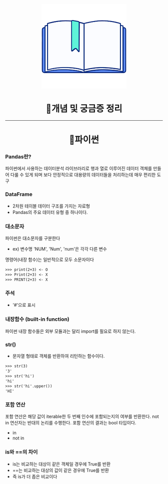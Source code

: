 
<div align="center" id="top">
<img height="270px" width="270px" src="./logo.png"><br>
  <h1>📃개념 및 궁금증 정리</h1>
</div>

***


<div align="center" id="top">
  <h1> 📖파이썬</h1>
</div>

### Pandas란?
파이썬에서 사용하는 데이터분석 라이브러리로 행과 열로 이루어진 데이터 객체를 만들어 다룰 수 있게 되며 보다 안정적으로 대용량의 데이터들을 처리하는데 매우 편리한 도구

### DataFrame
* 2차원 테이블 데이터 구조를 가지는 자료형
* Pandas의 주요 데이터 유형 중 하나이다.

### 대소문자
파이썬은 대소문자를 구분한다
- ex) 변수명 'NUM', 'Num', 'num'은 각각 다른 변수

명령어(내장 함수)는 일반적으로 모두 소문자이다
```
>>> print(2+3) <- O
>>> Print(2+3) <- X
>>> PRINT(2+3) <- X
```

### 주석
- '#'으로 표시

### 내장함수 (built-in function)
   파이썬 내장 함수들은 외부 모듈과는 달리 import를 필요로 하지 않는다.
  
### str()
- 문자열 형태로 객체를 반환하여 리턴하는 함수이다.
```
>>> str(3)
'3'
>>> str('hi')
'hi'
>>> str('hi'.upper())
'HI'
```

### 포함 연산
포함 연산은 해당 값이 iterable한 두 번째 인수에 포함되는지의 여부를 반환한다. not in 연산자는 반대의 논리를 수행한다. 포함 연산의 결과는 bool 타입이다.
- in
- not in

### is와 ==의 차이
- is는 비교하는 대상이 같은 객체일 경우에 True를 반환
- ==는 비교하는 대상의 값이 같은 경우에 True를 반환
- 즉 is가 더 좁은 비교이다

